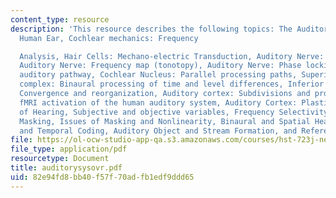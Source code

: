 ```yaml
---
content_type: resource
description: 'This resource describes the following topics: The Auditory System, The
  Human Ear, Cochlear mechanics: Frequency

  Analysis, Hair Cells: Mechano-electric Transduction, Auditory Nerve: Frequency Selectivity,
  Auditory Nerve: Frequency map (tonotopy), Auditory Nerve: Phase locking, The ascending
  auditory pathway, Cochlear Nucleus: Parallel processing paths, Superior olivary
  complex: Binaural processing of time and level differences, Inferior Colliculus:
  Convergence and reorganization, Auditory cortex: Subdivisions and processing streams,
  fMRI activation of the human auditory system, Auditory Cortex: Plasticity, Functions
  of Hearing, Subjective and objective variables, Frequency Selectivity in Hearing,
  Masking, Issues of Masking and Nonlinearity, Binaural and Spatial Hearing, Pitch
  and Temporal Coding, Auditory Object and Stream Formation, and References.'
file: https://ol-ocw-studio-app-qa.s3.amazonaws.com/courses/hst-723j-neural-coding-and-perception-of-sound-spring-2005/82e94fd8bb40f57f70adfb1edf9ddd65_auditorysysovr.pdf
file_type: application/pdf
resourcetype: Document
title: auditorysysovr.pdf
uid: 82e94fd8-bb40-f57f-70ad-fb1edf9ddd65
---
```

